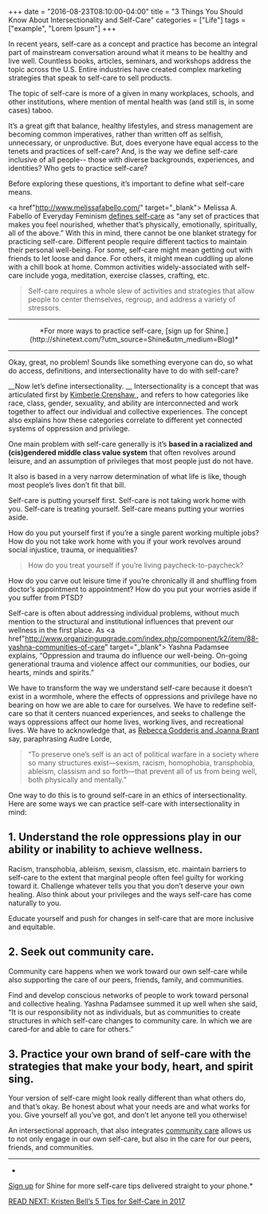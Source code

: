+++
  date = "2016-08-23T08:10:00-04:00"
  title = "3 Things You Should Know About Intersectionality and Self-Care"
  categories = ["Life"]
  tags = ["example", "Lorem Ipsum"]
+++



<span class="dropcap">I</span>n recent years, self-care as a concept and practice has become an integral part of mainstream conversation around what it means to be healthy and live well. Countless books, articles, seminars, and workshops address the topic across the U.S. Entire industries have created complex marketing strategies that speak to self-care to sell products.

The topic of self-care is more of a given in many workplaces, schools, and other institutions, where mention of mental health was (and still is, in some cases) taboo.

It’s a great gift that balance, healthy lifestyles, and stress management are becoming common imperatives, rather than written off as selfish, unnecessary, or unproductive. But, does everyone have equal access to the tenets and practices of self-care? And, is the way we define self-care inclusive of all people-- those with diverse backgrounds, experiences, and identities? Who gets to practice self-care? 

Before exploring these questions, it’s important to define what self-care means. 

<a href"http://www.melissafabello.com/" target="_blank"> Melissa A. Fabello </a> of Everyday Feminism <a href="http://everydayfeminism.com/2015/02/self-care-101/" target="_blank"> defines self-care</a> as “any set of practices that makes you feel nourished, whether that’s physically, emotionally, spiritually, all of the above.” With this in mind, there cannot be one blanket strategy for practicing self-care. Different people require different tactics to maintain their personal well-being. For some, self-care might mean getting out with friends to let loose and dance. For others, it might mean cuddling up alone with a chill book at home. Common activities widely-associated with self-care include yoga, meditation, exercise classes, crafting, etc. 

> Self-care requires a whole slew of activities and strategies that allow people to center themselves, regroup, and address a variety of stressors. 

---
<center> *For more ways to practice self-care, [sign up for Shine.](http://shinetext.com/?utm_source=Shine&utm_medium=Blog)* </center>

---




Okay, great, no problem! Sounds like something everyone can do, so what do access, definitions, and intersectionality have to do with self-care?

__Now let’s define intersectionality. __
Intersectionality is a concept that was articulated first by <a href="http://www.racialequitytools.org/resourcefiles/mapping-margins.pdf" target="_blank"> Kimberle Crenshaw </a>, and refers to how categories like race, class, gender, sexuality, and ability are interconnected and work together to affect our individual and collective experiences. The concept also explains how these categories correlate to different yet connected systems of oppression and privilege. 

One main problem with self-care generally is it’s __based in a racialized and (cis)gendered middle class value system__ that often revolves around leisure, and an assumption of privileges that most people just do not have. 

It also is based in a very narrow determination of what life is like, though most people’s lives don’t fit that bill. 

Self-care is putting yourself first. Self-care is not taking work home with you. Self-care is treating yourself. Self-care means putting your worries aside. 

How do you put yourself first if you’re a single parent working multiple jobs? How do you not take work home with you if your work revolves around social injustice, trauma, or inequalities? 

> How do you treat yourself if you’re living paycheck-to-paycheck? 

How do you carve out leisure time if you’re chronically ill and shuffling from doctor’s appointment to appointment? How do you put your worries aside if you suffer from PTSD? 

Self-care is often about addressing individual problems, without much mention to the structural and institutional influences that prevent our wellness in the first place. As <a href"http://www.organizingupgrade.com/index.php/component/k2/item/88-yashna-communities-of-care" target="_blank"> Yashna Padamsee</a> explains, “Oppression and trauma do influence our well-being. On-going generational trauma and violence affect our communities, our bodies, our hearts, minds and spirits.” 

We have to transform the way we understand self-care because it doesn’t exist in a wormhole, where the effects of oppressions and privilege have no bearing on how we are able to care for ourselves. We have to redefine self-care so that it centers nuanced experiences, and seeks to challenge the ways oppressions affect our home lives, working lives, and recreational lives. We have to acknowledge that, as <a href="http://gutsmagazine.ca/blog/the-right-to-retreat-and-the-politics-of-self-care" target="_blank"> Rebecca Godderis and Joanna Brant</a> say, paraphrasing Audre Lorde, 

> “To preserve one’s self is an act of political warfare in a society where so many structures exist—sexism, racism, homophobia, transphobia, ableism, classism and so forth—that prevent all of us from being well, both physically and mentally.”

One way to do this is to ground self-care in an ethics of  intersectionality. Here are some ways we can practice self-care with intersectionality in mind: 

## 1. Understand the role oppressions play in our ability or inability to achieve wellness.
Racism, transphobia, ableism, sexism, classism, etc. maintain barriers to self-care to the extent that marginal people often feel guilty for working toward it. Challenge whatever tells you that you don’t deserve your own healing. Also think about your privileges and the ways self-care has come naturally to you. 

Educate yourself and push for changes in self-care that are more inclusive and equitable.

## 2. Seek out community care. 
Community care happens when we work toward our own self-care while also supporting the care of our peers, friends, family, and communities. 

Find and develop conscious networks of people to work toward personal and collective healing. Yashna Padamsee summed it up well when she said, “It is our responsibility not as individuals, but as communities to create structures in which self-care changes to community care. In which we are cared-for and able to care for others.”

## 3. Practice your own brand of self-care with the strategies that make your body, heart, and spirit sing.
Your version of self-care might look really different than what others do, and that’s okay. Be honest about what your needs are and what works for you. Give yourself all you’ve got, and don’t let anyone tell you otherwise!

An intersectional approach, that also integrates <a href="http://www.organizingupgrade.com/index.php/component/k2/item/88-yashna-communities-of-care" target="_blank">community care</a> allows us to not only engage in our own self-care, but also in the care for our peers, friends, and communities.

---
*
[Sign up](http://www.shinetext.com) for Shine for more self-care tips delivered straight to your phone.*

[READ NEXT: Kristen Bell’s 5 Tips for Self-Care in 2017](http://advice.shinetext.com/articles/kristen-bell-5-simple-tips-for-self-care/)

<div class="pubexchange_module" id="pubexchange_below_content" data-pubexchange-module-id="2323"></div>

<script>(function(w, d, s, id) {
  w.PUBX=w.PUBX || {pub: "shine_text", discover: false, lazy: true};
  var js, pjs = d.getElementsByTagName(s)[0];
  if (d.getElementById(id)) return;
  js = d.createElement(s); js.id = id; js.async = true;
  js.src = "//main.pubexchange.com/loader.min.js";
  pjs.parentNode.insertBefore(js, pjs);
}(window, document, "script", "pubexchange-jssdk"));</script>
